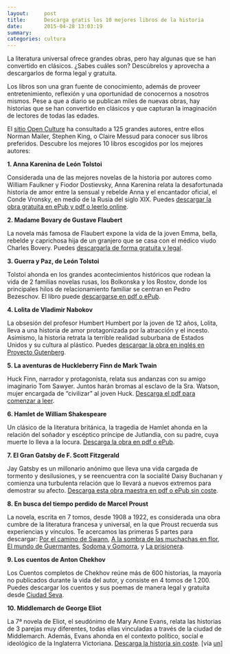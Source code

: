 ```yaml
---
layout:     post
title:      Descarga gratis los 10 mejores libros de la historia
date:       2015-04-28 13:03:19
summary:    
categories: cultura
---
```


La literatura universal ofrece grandes obras, pero hay algunas que se han convertido en clásicos. ¿Sabes cuáles son? Descúbrelos y aprovecha a descargarlos de forma legal y gratuita.

Los libros son una gran fuente de conocimiento, además de proveer entretenimiento, reflexión y una oportunidad de conocernos a nosotros mismos. Pese a que a diario se publican miles de nuevas obras, hay historias que se han convertido en clásicos y que capturan la imaginación de lectores de todas las edades.

El <a href="http://www.openculture.com" target="_blank">sitio Open Culture</a> ha consultado a 125 grandes autores, entre ellos Norman Mailer, Stephen King, o Claire Messud para conocer sus libros preferidos. Descubre los mejores 10 libros escogidos por los mejores autores:

<strong>1. Anna Karenina de León Tolstoi</strong>

Considerada una de las mejores novelas de la historia por autores como William Faulkner y Fiodor Dostievsky, Anna Karenina relata la desafortunada historia de amor entre la sensual y rebelde Anna y el encantador oficial, el Conde Vronsky, en medio de la Rusia del siglo XIX. Puedes <a href="http://lectorvirtual.com/dd-product/anna-karenina/" target="_blank">descargar la obra gratuita en ePub y pdf o leerlo online</a>.

<strong>2. Madame Bovary de Gustave Flaubert</strong>

La novela más famosa de Flaubert expone la vida de la joven Emma, bella, rebelde y caprichosa hija de un granjero que se casa con el médico viudo Charles Bovery. Puedes <a href="http://www.librosenred.com/libros/madamebovary.html" target="_blank">descargarla de forma gratuita y legal</a>.

<strong>3. Guerra y Paz, de León Tolstoi</strong>

Tolstoi ahonda en los grandes acontecimientos históricos que rodean la vida de 2 familias novelas rusas, los Bolkonska y los Rostov, donde los principales hilos de relacionamiento familiar se centran en Pedro Bezeschov. El libro puede <a href="http://www.librosenred.com/libros/laguerraylapaz.html" target="_blank">descargarse en pdf o ePub</a>.
 
<strong>4. Lolita de Vladimir Nabokov</strong>

La obsesión del profesor Humbert Humbert por la joven de 12 años, Lolita, lleva a una historia de amor protagonizada por la atracción y el incesto. Asimismo, la historia retrata la terrible realidad suburbana de Estados Unidos y su cultura al plástico. Puedes <a href="http://self.gutenberg.org/articles/lolita" target="_blank">descargar la obra en inglés en Proyecto Gutenberg</a>.

<strong>5. La aventuras de Huckleberry Finn de Mark Twain</strong>

Huck Finn, narrador y protagonista, relata sus andanzas con su amigo imaginario Tom Sawyer. Juntos harán bromas al esclavo de la Sra. Watson, mujer encargada de “civilizar” al joven Huck. <a href="http://www.edu.mec.gub.uy/biblioteca_digital/libros/T/Twain,%20Mark%20-%20Aventuras%20de%20Huckleberry%20Finn.pdf" target="_blank">Descarga el pdf para comenzar a leer</a>.

<strong>6. Hamlet de William Shakespeare</strong>

Un clásico de la literatura británica, la tragedia de Hamlet ahonda en la relación del soñador y escéptico príncipe de Jutlandia, con su padre, cuya muerte lo lleva a la locura. <a href="http://descargarlibrosgratis.eu/index.php?option=com_docman&task=doc_download&gid=2067&Itemid=1" target="_blank">Descarga la obra en pdf o ePub</a>.

<strong>7. El Gran Gatsby de F. Scott Fitzgerald</strong>

Jay Gatsby es un millonario anónimo que lleva una vida cargada de tormento y desilusiones, y se reencuentra con la socialité  Daisy Buchanan y comienza una turbulenta relación que lo llevará a nuevos extremos para demostrar su afecto. <a href="http://www.librosenred.com/libros/elgrangatsby.html" target="_blank">Descarga esta obra maestra en pdf o ePub sin coste</a>.

<strong>8. En busca del tiempo perdido de Marcel Proust</strong>

La novela, escrita en 7 tomos, desde 1908 a 1922, es considerada una obra cumbre de la literatura francesa y universal, en la que Proust recuerda sus experiencias y vínculos. Te acercamos las primeras 5 partes para descargar: <a href="http://www.edu.mec.gub.uy/biblioteca_digital/libros/P/Proust,%20Marcel%20-%201%20Por%20el%20camino%20de%20Swann.pdf" target="_blank">Por el camino de Swann</a>, <a href="http://www.edu.mec.gub.uy/biblioteca_digital/libros/P/Proust,%20Marcel%20-%202%20A%20la%20sombra%20de%20las%20muchachas%20en%20flor.pdf" target="_blank">A la sombra de las muchachas en flor</a>, <a href="http://www.edu.mec.gub.uy/biblioteca_digital/libros/P/Proust,%20Marcel%20-%203%20El%20mundo%20de%20Guermantes.pdf" target="_blank">El mundo de Guermantes</a>, <a href="http://www.edu.mec.gub.uy/biblioteca_digital/libros/P/Proust,%20Marcel%20-%204%20Sodoma%20y%20Gomorra.pdf" target="_blank">Sodoma y Gomorra</a>, y <a href="http://www.edu.mec.gub.uy/biblioteca_digital/libros/p/Proust,%20Marcel%20-%205%20La%20Prisionera.pdf" target="_blank">La prisionera</a>.

<strong>9. Los cuentos de Anton Chekhov</strong>

Los Cuentos completos de Chekhov reúne más de 600 historias, la mayoría no publicados durante la vida del autor, y consiste en 4 tomos de 1.200. Puedes descargar los cuentos y sus poemas de manera legal y gratuita desde <a href="http://www.ciudadseva.com/textos/cuentos/rus/chejov/ac.htm" target="_blank">Ciudad Seva</a>.

<strong>10. Middlemarch de George Eliot</strong>

La 7ª novela de Eliot, el seudónimo de Mary Anne Evans, relata las historias de 3 parejas muy diferentes, todas ellas vinculadas a través de la ciudad de Middlemarch. Además, Evans ahonda en el contexto político, social e ideológico de la Inglaterra Victoriana. <a href="http://www.biblioteca.org.ar/libros/131374.pdf" target="_blank">Descarga la historia sin coste</a>. [vía <a href="" target="_blank">un</a>]

